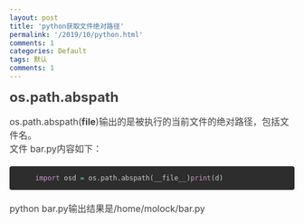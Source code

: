 ```yaml
---
layout: post
title: 'python获取文件绝对路径'
permalink: '/2019/10/python.html'
comments: 1
categories: Default
tags: 默认
comments: 1
---
```

<h2 style="box-sizing: border-box; margin: 0px 0px 16px; color: #404040; text-rendering: optimizelegibility; font-size: 24px; font-family: -apple-system, BlinkMacSystemFont, 'Apple Color Emoji', 'Segoe UI Emoji', 'Segoe UI Symbol', 'Segoe UI', 'PingFang SC', 'Hiragino Sans GB', 'Microsoft YaHei', 'Helvetica Neue', Helvetica, Arial, sans-serif;">os.path.abspath</h2>

<p style="box-sizing: border-box; margin-top: 0px; margin-bottom: 20px; word-break: break-word; color: #404040; font-family: -apple-system, BlinkMacSystemFont, 'Apple Color Emoji', 'Segoe UI Emoji', 'Segoe UI Symbol', 'Segoe UI', 'PingFang SC', 'Hiragino Sans GB', 'Microsoft YaHei', 'Helvetica Neue', Helvetica, Arial, sans-serif; font-size: 16px;">os.path.abspath(<span style="box-sizing: border-box; font-weight: bolder;">file</span>)输出的是被执行的当前文件的绝对路径，包括文件名。<br style="box-sizing: border-box;"/>文件 bar.py内容如下：</p>

<pre class="line-numbers language-python" style="box-sizing: border-box; font-size: 12px; font-family: Consolas, Monaco, 'Andale Mono', 'Ubuntu Mono', monospace; margin-top: 0px; margin-bottom: 20px; overflow: auto; overflow-wrap: normal; word-break: break-all; border-radius: 4px; padding: 1em 1em 1em 3.8em; line-height: 1.5; color: #cccccc; background: #2d2d2d; tab-size: 4; hyphens: none; position: relative; counter-reset: linenumber 0;"><code class="python language-python" style="box-sizing: border-box; font-size: 1em; font-family: Consolas, Monaco, 'Andale Mono', 'Ubuntu Mono', monospace; padding: 0px; border: none; vertical-align: unset; white-space: inherit; background: none rgba(0, 0, 0, 0); word-spacing: normal; word-break: normal; overflow-wrap: normal; line-height: 1.5; tab-size: 4; hyphens: none; position: relative;"><span class="token keyword" style="box-sizing: border-box; color: #cc99cd;">import</span> osd <span class="token operator" style="box-sizing: border-box; color: #67cdcc;">=</span> os<span class="token punctuation" style="box-sizing: border-box;">.</span>path<span class="token punctuation" style="box-sizing: border-box;">.</span>abspath<span class="token punctuation" style="box-sizing: border-box;">(</span>__file__<span class="token punctuation" style="box-sizing: border-box;">)</span><span class="token keyword" style="box-sizing: border-box; color: #cc99cd;">print</span><span class="token punctuation" style="box-sizing: border-box;">(</span>d<span class="token punctuation" style="box-sizing: border-box;">)</span></code></pre>

<p style="box-sizing: border-box; margin-top: 0px; margin-bottom: 20px; word-break: break-word; color: #404040; font-family: -apple-system, BlinkMacSystemFont, 'Apple Color Emoji', 'Segoe UI Emoji', 'Segoe UI Symbol', 'Segoe UI', 'PingFang SC', 'Hiragino Sans GB', 'Microsoft YaHei', 'Helvetica Neue', Helvetica, Arial, sans-serif; font-size: 16px;">python bar.py输出结果是/home/molock/bar.py</p>